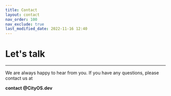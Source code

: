 ```yaml
---
title: Contact
layout: contact
nav_order: 100
nav_exclude: true
last_modified_date: 2022-11-16 12:40
---
```


# Let's talk

----------------

We are always happy to hear from you. If you have any questions, please contact us at 

**contact @CityOS.dev**
